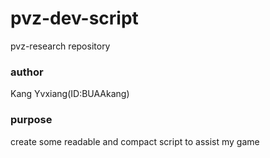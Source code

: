 # pvz-dev-script
pvz-research repository
### author
Kang Yvxiang(ID:BUAAkang)
### purpose
create some readable and compact script to assist my game
